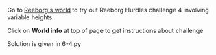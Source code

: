 
Go to [Reeborg's world](https://reeborg.ca/reeborg.html?lang=en&mode=python&menu=worlds%2Fmenus%2Freeborg_intro_en.json&name=Hurdle%204&url=worlds%2Ftutorial_en%2Fhurdle4.json) to try out Reeborg Hurdles challenge 4 involving variable heights.

Click on **World info** at top of page to get instructions about challenge

Solution is given in 6-4.py